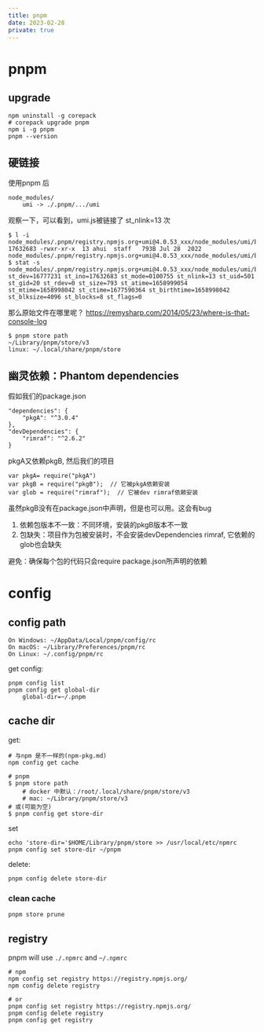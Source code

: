 ```yaml
---
title: pnpm
date: 2023-02-28
private: true
---
```

# pnpm
## upgrade
    npm uninstall -g corepack
    # corepack upgrade pnpm
    npm i -g pnpm
    pnpm --version

## 硬链接
使用pnpm 后

    node_modules/
        umi -> ./.pnpm/.../umi


观察一下，可以看到，umi.js被链接了 st_nlink=13 次

    $ l -i node_modules/.pnpm/registry.npmjs.org+umi@4.0.53_xxx/node_modules/umi/bin/umi.js
    17632683 -rwxr-xr-x  13 ahui  staff   793B Jul 28  2022 node_modules/.pnpm/registry.npmjs.org+umi@4.0.53_xxx/node_modules/umi/bin/umi.js
    $ stat -s  node_modules/.pnpm/registry.npmjs.org+umi@4.0.53_xxx/node_modules/umi/bin/umi.js 
    st_dev=16777231 st_ino=17632683 st_mode=0100755 st_nlink=13 st_uid=501 st_gid=20 st_rdev=0 st_size=793 st_atime=1658999054 st_mtime=1658998042 st_ctime=1677590364 st_birthtime=1658998042 st_blksize=4096 st_blocks=8 st_flags=0

那么原始文件在哪里呢？
https://remysharp.com/2014/05/23/where-is-that-console-log

    $ pnpm store path
    ~/Library/pnpm/store/v3
    linux: ~/.local/share/pnpm/store

## 幽灵依赖：Phantom dependencies
假如我们的package.json 

    "dependencies": {
        "pkgA": "^3.0.4"
    },
    "devDependencies": {
        "rimraf": "^2.6.2"
    }

pkgA又依赖pkgB, 然后我们的项目

    var pkgA= require("pkgA")
    var pkgB = require("pkgB");  // 它被pkgA依赖安装
    var glob = require("rimraf");  // 它被dev rimraf依赖安装

虽然pkgB没有在package.json中声明，但是也可以用。这会有bug
1. 依赖包版本不一致：不同环境，安装的pkgB版本不一致
2. 包缺失：项目作为包被安装时，不会安装devDependencies rimraf, 它依赖的glob也会缺失

避免：确保每个包的代码只会require package.json所声明的依赖

# config
## config path
    On Windows: ~/AppData/Local/pnpm/config/rc
    On macOS: ~/Library/Preferences/pnpm/rc
    On Linux: ~/.config/pnpm/rc

get config:

    pnpm config list
    pnpm config get global-dir
        global-dir=~/.pnpm

## cache dir
get: 

    # 与npm 是不一样的(npm-pkg.md)
    npm config get cache

    # pnpm
    $ pnpm store path
        # docker 中默认：/root/.local/share/pnpm/store/v3
        # mac: ~/Library/pnpm/store/v3
    # 或(可能为空)
    $ pnpm config get store-dir

set

    echo 'store-dir='$HOME/Library/pnpm/store >> /usr/local/etc/npmrc
    pnpm config set store-dir ~/pnpm

delete:

    pnpm config delete store-dir

### clean cache
    pnpm store prune

## registry
pnpm will use `./.npmrc` and `~/.npmrc`

    # npm
    npm config set registry https://registry.npmjs.org/
    npm config delete registry

    # or
    pnpm config set registry https://registry.npmjs.org/
    pnpm config delete registry
    pnpm config get registry
